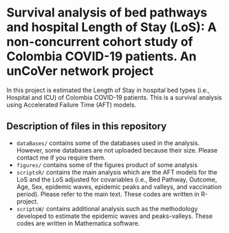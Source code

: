 # Survival analysis of  bed pathways and hospital Length of Stay (LoS):  A non-concurrent cohort study of Colombia COVID-19 patients. An unCoVer network project
In this project is estimated the Length of Stay in hospital bed types (i.e., Hospital and ICU) of Colombia COVID-19 patients. This is a survival analysis using Accelerated Failure Time (AFT) models.

## Description of files in this repository

- `dataBases/` contains some of the databases used in the analysis. However, some databases are not uploaded because their size. Please contact me if you require them.
- `figures/` contains some of the figures product of some analysis
- `scriptsR/` contains the main analysis which are the AFT models for the LoS and the LoS adjusted for covariables (i.e., Bed Pathway, Outcome, Age, Sex, epidemic waves, epidemic peaks and valleys, and vaccination period). Please refer to the main text. These codes are written in R-project.
- `scriptsW/` contains additional analysis such as the methodology developed to estimate the epidemic waves and peaks-valleys. These codes are written in Mathematica software.

